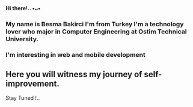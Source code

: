 #### Hi there!.. •ᴗ•
### My name is Besma Bakirci I'm from Turkey I'm a technology lover who major in Computer Engineering at Ostim Technical University. 
### I'm interesting in web and mobile development
## Here you will witness my journey of self-improvement. 
Stay Tuned !..
